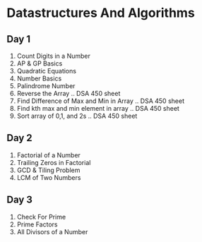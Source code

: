 # Datastructures And Algorithms

## Day 1

1. Count Digits in a Number
2. AP & GP Basics
3. Quadratic Equations
4. Number Basics
5. Palindrome Number
6. Reverse the Array .. DSA 450 sheet
7. Find Difference of Max and Min in Array .. DSA 450 sheet
8. Find kth max and min element in array .. DSA 450 sheet
9. Sort array of 0,1, and 2s .. DSA 450 sheet

## Day 2

1. Factorial of a Number
2. Trailing Zeros in Factorial
3. GCD & Tiling Problem
4. LCM of Two Numbers

## Day 3

1. Check For Prime
2. Prime Factors
3. All Divisors of a Number
